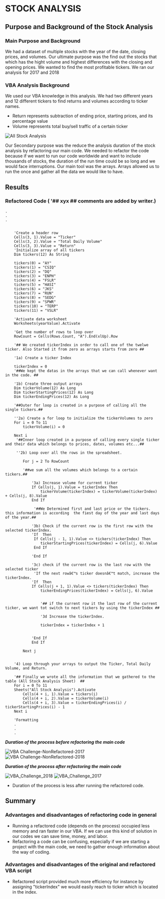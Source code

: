 # STOCK ANALYSIS
## Purpose and Background of the Stock Analysis

### Main Purpose and Background

We had a dataset of multiple stocks with the year of the date, closing prices, and volumes. Our ultimate purpose was the find out the stocks that which has the hight volume and highest differences with the closing and opening prices. We wanted to find the most profitable tickers. We ran our analysis for 2017 and 2018

### VBA Analysis Background 

We used our VBA knowledge in this analysis. We had two different years and 12 different tickers to find returns and volumes according to ticker names. 

- Return represents subtraction of ending price, starting prices, and its percentage value
- Volume represents total buy/sell traffic of a certain ticker

![All Stock Analysis](https://user-images.githubusercontent.com/98247252/158040367-d09af356-1443-4297-a450-2d1a8e4effd4.png)

Our Secondary purpose was the reduce the analysis duration of the stock analysis by refactoring our main code. We needed to refactor the code because if we want to run our code worldwide and want to include thousands of stocks, the duration of the run time could be so long and we would face interruptions. Our main tool was the arrays. Arrays allowed us to run the once and gather all the data we would like to have. 

## Results

### Refactored Code ( '## xyx ## comments are added by writer.)

```
.
.
.

    
    'Create a header row
    Cells(3, 1).Value = "Ticker"
    Cells(3, 2).Value = "Total Daily Volume"
    Cells(3, 3).Value = "Return"
    'Initialize array of all tickers
    Dim tickers(12) As String
    
    tickers(0) = "AY"
    tickers(1) = "CSIQ"
    tickers(2) = "DQ"
    tickers(3) = "ENPH"
    tickers(4) = "FSLR"
    tickers(5) = "HASI"
    tickers(6) = "JKS"
    tickers(7) = "RUN"
    tickers(8) = "SEDG"
    tickers(9) = "SPWR"
    tickers(10) = "TERP"
    tickers(11) = "VSLR"
    
    'Activate data worksheet
    Worksheets(yearValue).Activate
    
    'Get the number of rows to loop over
    RowCount = Cells(Rows.Count, "A").End(xlUp).Row
    
    '## We created tickerIndex in order to call one of the twelwe ticker. Also Started it from zero as arrays starts from zero ##
    
    '1a) Create a ticker Index
    
    tickerIndex = 0
    '##We kept the datas in the arrays that we can call whenever want in the code. ##
    
    '1b) Create three output arrays
    Dim tickerVolume(12) As Long
    Dim tickerStartingPrices(12) As Long
    Dim tickerEndingPrices(12) As Long
     
    '##Outer for loop is created in a purpose of calling all the single tickers.##
     
    ''2a) Create a for loop to initialize the tickerVolumes to zero
    For i = 0 To 11
        tickerVolume(i) = 0
              
    Next i
     '##Inner loop created in a purpose of calling every single ticker and their data which belongs to prices, dates, volumes etc...## 
     
     ''2b) Loop over all the rows in the spreadsheet.
    
        For j = 2 To RowCount
        
        '##we sum all the volumes which belongs to a certain tickers.##
        
            '3a) Increase volume for current ticker
            If Cells(j, 1).Value = tickerIndex Then
                tickerVolume(tickerIndex) = tickerVolume(tickerIndex) + Cells(j, 8).Value
            End If
                    
             '##We Determined first and last price or the tickers. this information is according  the fiest day of the year and last days of the year.##    
             
            '3b) Check if the current row is the first row with the selected tickerIndex.
            'If  Then
             If Cells(j - 1, 1).Value <> tickers(tickerIndex) Then
                tickerStartingPrices(tickerIndex) = Cells(j, 6).Value
             End If
                
            'End If
            
            '3c) check if the current row is the last row with the selected ticker
             'If the next rowâ€™s ticker doesnâ€™t match, increase the tickerIndex.
            'If  Then
            If Cells(j + 1, 1).Value <> tickers(tickerIndex) Then
                tickerEndingPrices(tickerIndex) = Cells(j, 6).Value
                
                
                '## if the current row it the last row of the current ticker, we want tot switch to next tickers by using the tickerIndex ##
                
                '3d Increase the tickerIndex.
                               
                tickerIndex = tickerIndex + 1
                
                
            'End If
            End If
        
        Next j
           
    
    '4) Loop through your arrays to output the Ticker, Total Daily Volume, and Return.
    
    '## Finally we wrote all the information that we gathered to the table (All Stock Analysis Sheet)  ##
    For i = 0 To 11
    Sheets("All Stock Analysis").Activate
        Cells(4 + i, 1).Value = tickers(i)
        Cells(4 + i, 2).Value = tickerVolume(i)
        Cells(4 + i, 3).Value = tickerEndingPrices(i) / tickerStartingPrices(i) - 1
    Next i
    
    'Formatting
    .
    .
    .
```


  ***Duration of the process before refactoring the main code***


![VBA Challenge-NonRefactored-2017](https://user-images.githubusercontent.com/98247252/158041420-e263773a-16e3-489c-a990-cc33c2bf4711.png)
![VBA Challenge-NonRefactored-2018](https://user-images.githubusercontent.com/98247252/158041421-cede7c4b-f871-4383-ac17-19b9eede5997.png)

***Duration of the process after refactoring the main code***


![VBA_Challenge_2018](https://user-images.githubusercontent.com/98247252/158041439-3f36f4d3-860f-40b7-91de-e5bd3bb90327.png)
![VBA_Challenge_2017](https://user-images.githubusercontent.com/98247252/158041440-7ad46d2e-ecfb-447c-b232-31f1ec65f270.png)

- Duration of the process is less after running the refactored code.

## Summary

### Advantages and disadvantages of refactoring code in general 
- Running a refactored code (depends on the process) occupied less memory and ran faster in our VBA. If we can use this kind of solution in our codes we can save time, money, and labor.
- Refactoring a code can be confusing, especially if we are starting a project with the main code, we need to gather enough information about the way of coding.

### Advantages and disadvantages of the original and refactored VBA script
- Refactored script provided much more efficiency for instance by assigning "tickerIndex" we would easily reach to ticker which is located in the index. 


